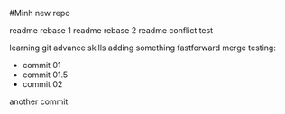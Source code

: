 #Minh new repo

readme rebase 1
readme rebase 2
readme conflict test

learning git advance skills
adding something
fastforward merge testing:
- commit 01
- commit 01.5
- commit 02

another commit
